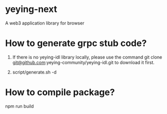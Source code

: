 # yeying-next
A web3 application library for browser

# How to generate grpc stub code?
1. If there is no yeying-idl library locally, please use the command git clone git@github.com:yeying-community/yeying-idl.git to download it first.

2. script/generate.sh -d <yeying-idl directory>

# How to compile package?
npm run build

